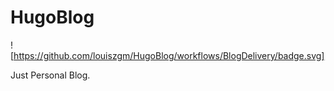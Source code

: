 # HugoBlog

![https://github.com/louiszgm/HugoBlog/workflows/BlogDelivery/badge.svg]

Just Personal Blog.



